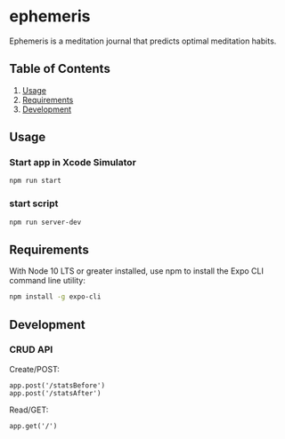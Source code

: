 # ephemeris
  Ephemeris is a meditation journal that predicts optimal meditation habits.

## Table of Contents

1. [Usage](#Usage)
2. [Requirements](#requirements)
3. [Development](#development)

## Usage

### Start app in Xcode Simulator

```sh
npm run start
```

### start script

```sh
npm run server-dev
```

## Requirements

With Node 10 LTS or greater installed, use npm to install the Expo CLI command line utility:

```sh
npm install -g expo-cli
```

## Development

### CRUD API

Create/POST:
```
app.post('/statsBefore')
app.post('/statsAfter')
```

Read/GET:
```
app.get('/')
```